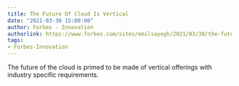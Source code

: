 ```yaml
---
title: The Future Of Cloud Is Vertical
date: "2021-03-30 15:00:00"
author: Forbes - Innovation
authorlink: https://www.forbes.com/sites/emilsayegh/2021/03/30/the-future-of-cloud-is-vertical/
tags:
- Forbes-Innovation
---
```

The future of the cloud is primed to be made of vertical offerings with industry specific requirements.